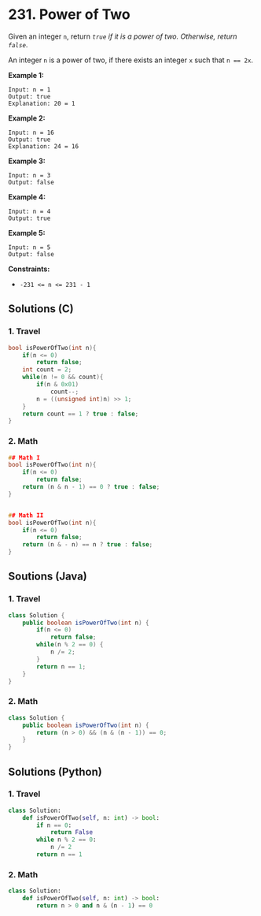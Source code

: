 # 231. Power of Two

Given an integer `n`, return *`true` if it is a power of two. Otherwise, return `false`*.

An integer `n` is a power of two, if there exists an integer `x` such that `n == 2x`.

 

**Example 1:**

```
Input: n = 1
Output: true
Explanation: 20 = 1
```

**Example 2:**

```
Input: n = 16
Output: true
Explanation: 24 = 16
```

**Example 3:**

```
Input: n = 3
Output: false
```

**Example 4:**

```
Input: n = 4
Output: true
```

**Example 5:**

```
Input: n = 5
Output: false
```

 

**Constraints:**

- `-231 <= n <= 231 - 1`



## Solutions (C)

### 1. Travel

```c
bool isPowerOfTwo(int n){
    if(n <= 0)
        return false;
    int count = 2;
    while(n != 0 && count){
        if(n & 0x01)
            count--;
        n = ((unsigned int)n) >> 1;
    }
    return count == 1 ? true : false;
}
```

### 2. Math

```c
## Math I
bool isPowerOfTwo(int n){
    if(n <= 0)
        return false;
    return (n & n - 1) == 0 ? true : false;
}


## Math II
bool isPowerOfTwo(int n){
    if(n <= 0)
        return false;
    return (n & - n) == n ? true : false;
}
```



## Soutions (Java)

### 1. Travel

```java
class Solution {
    public boolean isPowerOfTwo(int n) {
        if(n <= 0)
            return false;
        while(n % 2 == 0) {
            n /= 2;
        }
        return n == 1;
    }
}
```



### 2. Math

```java
class Solution {
    public boolean isPowerOfTwo(int n) {
        return (n > 0) && (n & (n - 1)) == 0;
    }
}
```



## Solutions (Python)

### 1. Travel

```python
class Solution:
    def isPowerOfTwo(self, n: int) -> bool:
        if n == 0:
            return False
        while n % 2 == 0:
            n /= 2
        return n == 1
```



### 2. Math

```python
class Solution:
    def isPowerOfTwo(self, n: int) -> bool:
        return n > 0 and n & (n - 1) == 0
```

